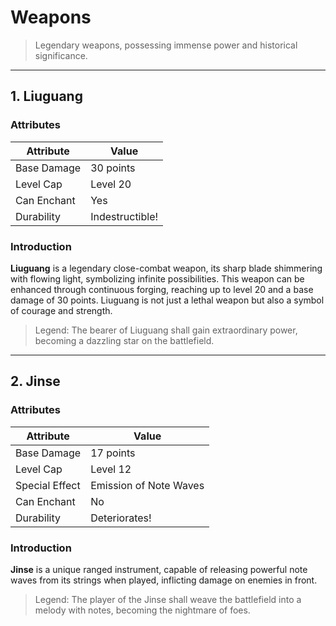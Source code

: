 # Weapons

> Legendary weapons, possessing immense power and historical significance.

---

## 1. Liuguang

### Attributes

| Attribute     | Value           |
| ------------- | --------------- |
| Base Damage   | 30 points       |
| Level Cap     | Level 20        |
| Can Enchant   | Yes             |
| Durability    | Indestructible! |

### Introduction

**Liuguang** is a legendary close-combat weapon, its sharp blade shimmering with flowing light, symbolizing infinite possibilities. This weapon can be enhanced through continuous forging, reaching up to level 20 and a base damage of 30 points. Liuguang is not just a lethal weapon but also a symbol of courage and strength.

> Legend: The bearer of Liuguang shall gain extraordinary power, becoming a dazzling star on the battlefield.

---

## 2. Jinse

### Attributes

| Attribute     | Value           |
| ------------- | --------------- |
| Base Damage   | 17 points       |
| Level Cap     | Level 12        |
| Special Effect| Emission of Note Waves |
| Can Enchant   | No              |
| Durability    | Deteriorates!   |

### Introduction

**Jinse** is a unique ranged instrument, capable of releasing powerful note waves from its strings when played, inflicting damage on enemies in front.

> Legend: The player of the Jinse shall weave the battlefield into a melody with notes, becoming the nightmare of foes.